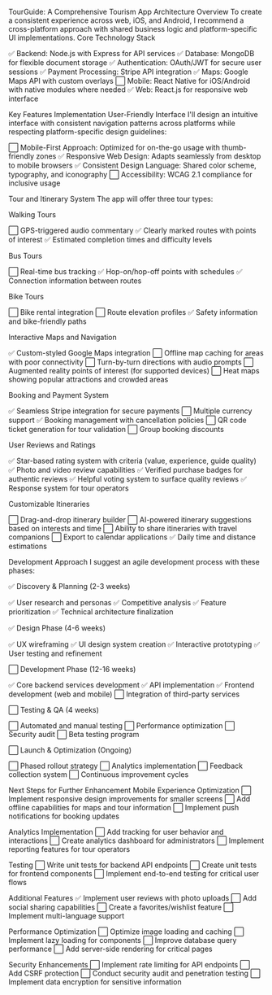 TourGuide: A Comprehensive Tourism App
Architecture Overview
To create a consistent experience across web, iOS, and Android, I recommend a cross-platform approach with shared business logic and platform-specific UI implementations.
Core Technology Stack

✅ Backend: Node.js with Express for API services
✅ Database: MongoDB for flexible document storage
✅ Authentication: OAuth/JWT for secure user sessions
✅ Payment Processing: Stripe API integration
✅ Maps: Google Maps API with custom overlays
⬜ Mobile: React Native for iOS/Android with native modules where needed
✅ Web: React.js for responsive web interface

Key Features Implementation
User-Friendly Interface
I'll design an intuitive interface with consistent navigation patterns across platforms while respecting platform-specific design guidelines:

⬜ Mobile-First Approach: Optimized for on-the-go usage with thumb-friendly zones
✅ Responsive Web Design: Adapts seamlessly from desktop to mobile browsers
✅ Consistent Design Language: Shared color scheme, typography, and iconography
⬜ Accessibility: WCAG 2.1 compliance for inclusive usage

Tour and Itinerary System
The app will offer three tour types:

Walking Tours

⬜ GPS-triggered audio commentary
✅ Clearly marked routes with points of interest
✅ Estimated completion times and difficulty levels


Bus Tours

⬜ Real-time bus tracking
✅ Hop-on/hop-off points with schedules
✅ Connection information between routes


Bike Tours

⬜ Bike rental integration
⬜ Route elevation profiles
✅ Safety information and bike-friendly paths



Interactive Maps and Navigation

✅ Custom-styled Google Maps integration
⬜ Offline map caching for areas with poor connectivity
⬜ Turn-by-turn directions with audio prompts
⬜ Augmented reality points of interest (for supported devices)
⬜ Heat maps showing popular attractions and crowded areas

Booking and Payment System

✅ Seamless Stripe integration for secure payments
⬜ Multiple currency support
✅ Booking management with cancellation policies
⬜ QR code ticket generation for tour validation
⬜ Group booking discounts

User Reviews and Ratings

✅ Star-based rating system with criteria (value, experience, guide quality)
✅ Photo and video review capabilities
✅ Verified purchase badges for authentic reviews
✅ Helpful voting system to surface quality reviews
✅ Response system for tour operators

Customizable Itineraries

⬜ Drag-and-drop itinerary builder
⬜ AI-powered itinerary suggestions based on interests and time
⬜ Ability to share itineraries with travel companions
⬜ Export to calendar applications
✅ Daily time and distance estimations

Development Approach
I suggest an agile development process with these phases:

✅ Discovery & Planning (2-3 weeks)

✅ User research and personas
✅ Competitive analysis
✅ Feature prioritization
✅ Technical architecture finalization


✅ Design Phase (4-6 weeks)

✅ UX wireframing
✅ UI design system creation
✅ Interactive prototyping
✅ User testing and refinement


⬜ Development Phase (12-16 weeks)

✅ Core backend services development
✅ API implementation
✅ Frontend development (web and mobile)
⬜ Integration of third-party services


⬜ Testing & QA (4 weeks)

⬜ Automated and manual testing
⬜ Performance optimization
⬜ Security audit
⬜ Beta testing program


⬜ Launch & Optimization (Ongoing)

⬜ Phased rollout strategy
⬜ Analytics implementation
⬜ Feedback collection system
⬜ Continuous improvement cycles

Next Steps for Further Enhancement
Mobile Experience Optimization
⬜ Implement responsive design improvements for smaller screens
⬜ Add offline capabilities for maps and tour information
⬜ Implement push notifications for booking updates

Analytics Implementation
⬜ Add tracking for user behavior and interactions
⬜ Create analytics dashboard for administrators
⬜ Implement reporting features for tour operators

Testing
⬜ Write unit tests for backend API endpoints
⬜ Create unit tests for frontend components
⬜ Implement end-to-end testing for critical user flows

Additional Features
✅ Implement user reviews with photo uploads
⬜ Add social sharing capabilities
⬜ Create a favorites/wishlist feature
⬜ Implement multi-language support

Performance Optimization
⬜ Optimize image loading and caching
⬜ Implement lazy loading for components
⬜ Improve database query performance
⬜ Add server-side rendering for critical pages

Security Enhancements
⬜ Implement rate limiting for API endpoints
⬜ Add CSRF protection
⬜ Conduct security audit and penetration testing
⬜ Implement data encryption for sensitive information